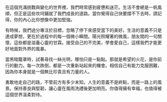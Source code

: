 在這個充滿挑戰與變化的世界裡，我們時常感到疲憊和迷茫。生活不會總是一帆風順，但正是這些坎坷鋪就了我們成長的道路。當你覺得自己快要撐不下去時，請記得，你的內心比你想像中更加堅強。

有時候，我們過分專注於目標，忽略了停下來感受當下的美好。生活的意義不只是達成夢想，更在於過程中的每一個微小瞬間。陽光照耀著的微風，朋友間的一句關懷，這些都是滋養心靈的甘霖。接受自己的不完美，學會愛自己，這樣我們才能更好地面對外界的風暴。

當黑暗籠罩時，試著尋找一絲光明，哪怕只是一點點。那就是希望的火花，是你前行的動力。每一次跌倒，都是一次重新站起來的機會。相信自己有能力克服困難，因為你本身就是一個無比珍貴且有力量的人。

勇敢地走自己的路，不管前方有多少未知。人生的意義不是終點，而是一路上的風景。保持善良與堅韌，讓心靈在風雨洗禮後更加明亮。你值得擁有幸福，也值得被這個世界溫柔對待。